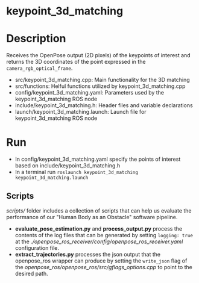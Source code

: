 # keypoint_3d_matching

# Description
Receives the OpenPose output (2D pixels) of the keypoints of interest and returns the 3D coordinates of the point expressed in the `camera_rgb_optical_frame`. 

- src/keypoint_3d_matching.cpp: Main functionality for the 3D matching
- src/functions: Helful functions utilized by keypoint_3d_matching.cpp
- config/keypoint_3d_matching.yaml: Parameters used by the keypoint_3d_matching ROS node
- include/keypoint_3d_matching.h: Header files and variable declarations
- launch/keypoint_3d_matching.launch: Launch file for keypoint_3d_matching ROS node

# Run
- In config/keypoint_3d_matching.yaml specify the points of interest based on include/keypoint_3d_matching.h
- In a terminal run `roslaunch keypoint_3d_matching keypoint_3d_matching.launch`


## Scripts

_scripts/_ folder includes a collection of scripts that can help us evaluate the performance of our "Human Body as an Obstacle" software pipeline.
* **evaluate_pose_estimation.py** and **process_output.py** process the contents of the log files that can be generated by setting ```logging: true``` at the *./openpose_ros_receiver/config/openpose_ros_receiver.yaml* configuration file.
* **extract_trajectories.py** processes the json output that the openpose_ros wrapper can produce by setting the ```write_json``` flag of the *openpose_ros/openpose_ros/src/gflags_options.cpp* to point to the desired path. 
